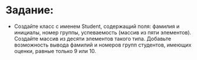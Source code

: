 # Задание:
 - Создайте класс с именем Student, содержащий поля: фамилия и инициалы, номер группы, успеваемость (массив
из пяти элементов). Создайте массив из десяти элементов такого типа. Добавьте возможность вывода фамилий и
номеров групп студентов, имеющих оценки, равные только 9 или 10.

